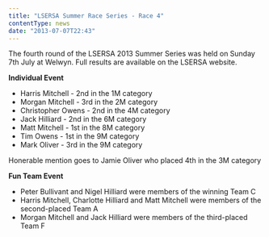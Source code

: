 ```yaml
---
title: "LSERSA Summer Race Series - Race 4"
contentType: news
date: "2013-07-07T22:43"
---
```


The fourth round of the LSERSA 2013 Summer Series was held on Sunday 7th July at Welwyn. Full results are available on the LSERSA website.

**Individual Event**
* Harris Mitchell - 2nd in the 1M category
* Morgan Mitchell - 3rd in the 2M category
* Christopher Owens - 2nd in the 4M category
* Jack Hilliard - 2nd in the 6M category
* Matt Mitchell - 1st in the 8M category
* Tim Owens - 1st in the 9M category
* Mark Oliver - 3rd in the 9M category

Honerable mention goes to Jamie Oliver who placed 4th in the 3M category


**Fun Team Event**
* Peter Bullivant and Nigel Hilliard were members of the winning Team C
* Harris Mitchell, Charlotte Hilliard and Matt Mitchell were members of the second-placed Team A
* Morgan Mitchell and Jack Hilliard were members of the third-placed Team F
